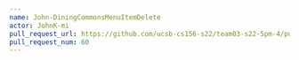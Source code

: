 ```yaml
---
name: John-DiningCommonsMenuItemDelete
actor: JohnK-mi
pull_request_url: https://github.com/ucsb-cs156-s22/team03-s22-5pm-4/pull/60
pull_request_num: 60
---
```


